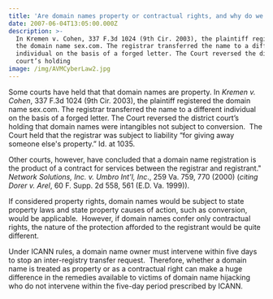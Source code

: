 ```yaml
---
title: 'Are domain names property or contractual rights, and why do we care?'
date: 2007-06-04T13:05:00.000Z
description: >-
  In Kremen v. Cohen, 337 F.3d 1024 (9th Cir. 2003), the plaintiff registered
  the domain name sex.com. The registrar transferred the name to a different
  individual on the basis of a forged letter. The Court reversed the district
  court’s holding
image: /img/AVMCyberLaw2.jpg
---
```

Some courts have held that that  domain names are property. In _Kremen v. Cohen_, 337 F.3d 1024 (9th Cir. 2003), the plaintiff registered the domain name sex.com. The registrar transferred the name to a different individual on the basis of a forged letter. The Court reversed the district court’s holding that domain names were intangibles not subject to conversion.&nbsp; The Court held that the registrar was subject to liability “for giving away someone else's property.”  Id. at 1035.

Other courts, however, have concluded that a domain name registration is the product of a contract for services between the registrar and registrant."  _Network Solutions, Inc. v. Umbro Int'l, Inc_., 259 Va. 759, 770 (2000) (_citing Dorer v. Arel_, 60 F. Supp. 2d 558, 561 (E.D. Va. 1999)).

If considered property rights, domain names would be subject to state property laws and state property causes of action, such as conversion, would be applicable.&nbsp; However, if domain names confer only contractual rights, the nature of the protection afforded to the registrant would be quite different.&nbsp; 

Under ICANN rules, a domain name owner must intervene within five days to stop an inter-registry transfer request.&nbsp; Therefore, whether a domain name is treated as property or as a contractual right can make a huge difference in the remedies available</a> to victims of domain name hijacking who do not intervene within the five-day period prescribed by ICANN.
